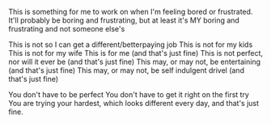 This is something for me to work on when I'm feeling bored or frustrated. It'll probably be boring and frustrating, but at least it's MY boring and frustrating and not someone else's

This is not so I can get a different/betterpaying job
This is not for my kids
This is not for my wife
This is for me (and that's just fine)
This is not perfect, nor will it ever be (and that's just fine)
This may, or may not, be entertaining (and that's just fine)
This may, or may not, be self indulgent drivel (and that's just fine)

You don't have to be perfect
You don't have to get it right on the first try
You are trying your hardest, which looks different every day, and that's just fine.